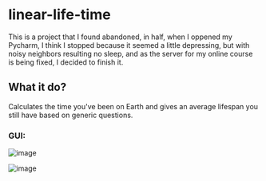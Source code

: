 # linear-life-time
<p>
  This is a project that I found abandoned, in half, when I oppened my Pycharm, I think I stopped because it seemed a little depressing, but with noisy neighbors resulting no sleep, and as the server for my
  online course is being fixed, I decided to finish it.
</p>

<h2>What it do?</h2>
<p>
  Calculates the time you've been on Earth and gives an average lifespan you still have based on generic questions.
</p>

<h3>GUI:</h3>

![image](https://github.com/jpgercc/linear-life-time/assets/115590969/f7c30fec-c58d-4845-9337-16e08a120216)

![image](https://github.com/jpgercc/linear-life-time/assets/115590969/bcce0113-4331-4967-aab0-8c583a2ee856)

